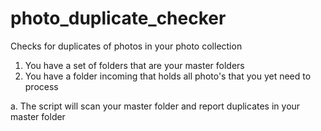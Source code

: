 # photo_duplicate_checker
Checks for duplicates of photos in your photo collection

1. You have a set of folders that are your master folders
2. You have a folder incoming that holds all photo's that you yet need to process

a. The script will scan your master folder and report duplicates in your master folder
